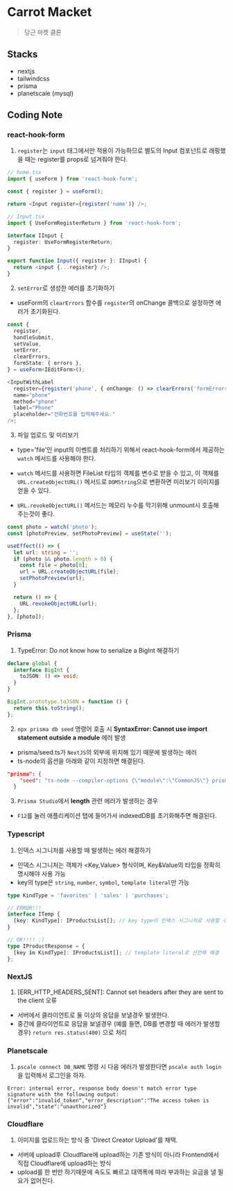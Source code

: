# Carrot Macket

> 당근 마켓 클론

## Stacks

- nextjs
- tailwindcss
- prisma
- planetscale (mysql)

## Coding Note

### react-hook-form

1. `register`는 `input` 태그에서만 적용이 가능하므로 별도의 Input 컴포넌트로
   래핑했을 때는 register를 props로 넘겨줘야 한다.

```ts
// home.tsx
import { useForm } from 'react-hook-form';

const { register } = useForm();

return <Input register={register('name')} />;

// Input.tsx
import { UseFormRegisterReturn } from 'react-hook-form';

interface IInput {
  register: UseFormRegisterReturn;
}

export function Input({ register }: IInput) {
  return <input {...register} />;
}
```

2. `setError`로 생성한 에러를 초기화하기

- useForm의 `clearErrors` 함수를 `register`의 onChange 콜백으로 설정하면 에러가 초기화된다.

```ts
const {
  register,
  handleSubmit,
  setValue,
  setError,
  clearErrors,
  formState: { errors },
} = useForm<IEditForm>();

<InputWithLabel
  register={register('phone', { onChange: () => clearErrors('formErrors') })}
  name="phone"
  method="phone"
  label="Phone"
  placeholder="전화번호를 입력해주세요."
/>;
```

3. 파일 업로드 및 미리보기

- type='file'인 input의 이벤트를 처리하기 위해서 react-hook-form에서 제공하는 `watch` 메서드를 사용해야 한다.

- `watch` 메서드를 사용하면 FileList 타입의 객체를 변수로 받을 수 있고, 이 객체를 `URL.createObjectURL()` 메서드로 `DOMString`으로 변환하면 미리보기 이미지를 얻을 수 있다.

- `URL.revokeObjectURL()` 메서드는 메모리 누수를 막기위해 unmount시 호출해 주는것이 좋다.

```ts
const photo = watch('photo');
const [photoPreview, setPhotoPreview] = useState('');

useEffect(() => {
  let url: string = '';
  if (photo && photo.length > 0) {
    const file = photo[0];
    url = URL.createObjectURL(file);
    setPhotoPreview(url);
  }

  return () => {
    URL.revokeObjectURL(url);
  };
}, [photo]);
```

### Prisma

1. TypeError: Do not know how to serialize a BigInt 해결하기

```ts
declare global {
  interface BigInt {
    toJSON: () => void;
  }
}

BigInt.prototype.toJSON = function () {
  return this.toString();
};
```

2. `npx prisma db seed` 명령어 호출 시 **SyntaxError: Cannot use import statement outside a module** 에러 발생

- prisma/seed.ts가 `NextJS`의 외부에 위치해 있기 때문에 발생하는 에러
- ts-node의 옵션을 아래와 같이 지정하면 해결된다.

```json
"prisma": {
    "seed": "ts-node --compiler-options {\"module\":\"CommonJS\"} prisma/seed.ts"
  }
```

3. `Prisma Studio`에서 **length** 관련 에러가 발생하는 경우

- `F12`를 눌러 애플리케이션 탭에 들어가서 indexedDB를 초기화해주면 해결된다.

### Typescript

1. 인덱스 시그니처를 사용할 때 발생하는 에러 해결하기

- 인덱스 시그니처는 객체가 <Key,Value> 형식이며, Key&Value의 타입을 정확히 명시해야 사용 가능
- key의 type은 `string`, `number`, `symbol`, `template literal`만 가능

```ts
type KindType = 'favorites' | 'sales' | 'purchases';

// ERROR!!!
interface ITemp {
  [key: KindType]: IProductsList[]; // key type이 인덱스 시그니처로 사용할 수 없는 타입
}

// OK!!!! :)
type IProductResponse = {
  [key in KindType]: IProductsList[]; // template literal로 선언해 해결
};
```

### NextJS

1. [ERR_HTTP_HEADERS_SENT]: Cannot set headers after they are sent to the client 오류

- 서버에서 클라이언트로 둘 이상의 응답을 보낼경우 발생한다.
- 중간에 클라이언트로 응답을 보낼경우 (예를 들면, DB를 변경할 때 에러가 발생할 경우) `return res.status(400)` 으로 처리

### Planetscale

1. `pscale connect DB_NAME` 명령 시 다음 에러가 발생한다면 `pscale auth login`을 입력해서 로그인을 하자.

```
Error: internal error, response body doesn't match error type signature with the following output:
{"error":"invalid_token","error_description":"The access token is invalid","state":"unauthorized"}
```

### Cloudflare

1. 이미지를 업로드하는 방식 중 'Direct Creator Upload'를 채택.

- 서버에 upload후 Cloudflare에 upload하는 기존 방식이 아니라 Frontend에서 직접 Cloudflare에 upload하는 방식
- upload를 한 번만 하기때문에 속도도 빠르고 대역폭에 따라 부과하는 요금을 낼 필요가 없어진다.
